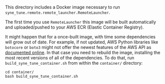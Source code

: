 This directory includes a Docker image necessary to run `syne_tune.remote.remote_launcher.RemoteLauncher`.

The first time you use `RemoteLauncher` this image will be built automatically and uploaded/pushed to your AWS ECR (Elastic Container Registry).

It might happen that for a once-built image, with time some dependencies will grow out of date. 
For example, if not updated, AWS Python libraries like `botocore` or `boto3` might not offer the newest features of the 
AWS API as [documented online](https://docs.aws.amazon.com/sagemaker/latest/APIReference/).
In that case you need to rebuild the image, installing the most recent versions of all of the dependencies.
To do that, run `build_syne_tune_container.sh` from within the `container/` directory:
```
cd container/
bash build_syne_tune_container.sh
```
